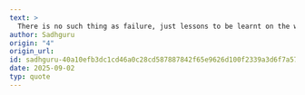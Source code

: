 ```yaml
---
text: >
  There is no such thing as failure, just lessons to be learnt on the way.
author: Sadhguru
origin: "4"
origin_url: 
id: sadhguru-40a10efb3dc1cd46a0c28cd587887842f65e9626d100f2339a3d6f7a5707d09e
date: 2025-09-02
typ: quote
---
```

